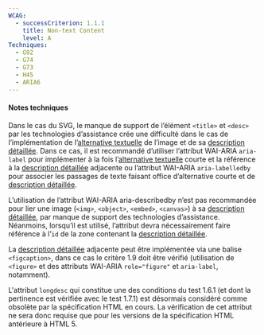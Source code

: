 ```yaml
---
WCAG:
  - successCriterion: 1.1.1
    title: Non-text Content
    level: A
Techniques:
  - G92
  - G74
  - G73
  - H45
  - ARIA6
---
```


#### Notes techniques

Dans le cas du SVG, le manque de support de l’élément `<title>` et `<desc>` par les technologies d’assistance crée une difficulté dans le cas de l’implémentation de l’[alternative textuelle](#alternative-textuelle-image) de l’image et de sa [description détaillée](#description-detaillee-image). Dans ce cas, il est recommandé d’utiliser l’attribut WAI-ARIA `aria-label` pour implémenter à la fois l’[alternative textuelle](#alternative-textuelle-image) courte et la référence à la [description détaillée](#description-detaillee-image) adjacente ou l’attribut WAI-ARIA `aria-labelledby` pour associer les passages de texte faisant office d’alternative courte et de [description détaillée](#description-detaillee-image).

L’utilisation de l’attribut WAI-ARIA aria-describedby n’est pas recommandée pour lier une image (`<img>`, `<object>`, `<embed>`, `<canvas>`) à sa [description détaillée](#description-detaillee-image), par manque de support des technologies d’assistance. Néanmoins, lorsqu’il est utilisé, l’attribut devra nécessairement faire référence à l’`id` de la zone contenant la [description détaillée](#description-detaillee-image).

La [description détaillée](#description-detaillee-image) adjacente peut être implémentée via une balise `<figcaption>`, dans ce cas le critère 1.9 doit être vérifié (utilisation de `<figure>` et des attributs WAI-ARIA `role="figure"` et `aria-label`, notamment).

L'attribut `longdesc` qui constitue une des conditions du test 1.6.1 (et dont la pertinence est vérifiée avec le test 1.7.1) est désormais considéré comme obsolète par la spécification HTML en cours. La vérification de cet attribut ne sera donc requise que pour les versions de la spécification HTML antérieure à HTML 5.
